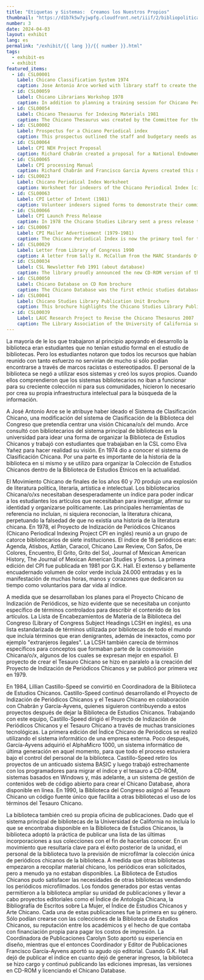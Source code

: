 ```yaml
---
title: "Etiquetas y Sistemas:  Creamos los Nuestros Propios"
thumbnail: "https://d1b7k5w7yjwpfg.cloudfront.net/iiif/2/bibliopolitica_CSL00050_CSL00050_001/full/800,/0/default.jpg"
number: 3
date: 2024-04-03
layout: exhibit
lang: es
permalink: "/exhibit/{{ lang }}/{{ number }}.html"
tags: 
  - exhibit-es
  - exhibit
featured_items:
  - id: CSL00001
    Label: Chicano Classification System 1974
    caption: Jose Antonio Arce worked with library staff to create the Chicano Classification System in order to classify materials according to a Chicano perspective. 
  - id: CSL00059
    Label: Chicano Librarians Workshop 1978
    caption: In addition to planning a training session for Chicano Periodical Index Project (CPI) volunteers, Chabrán and other CPI project members organized additional training for volunteers to learn about new library technologies and gain practical skills. During this workshop, CPI project members selected the initial set of periodicals to be indexed.
  - id: CSL00054
    Label: Chicano Thesaurus for Indexing Materials 1981
    caption: The Chicano Thesaurus was created by the Committee for the Development of Subject Access to Chicano Literatures. Subject lists from Chicanx collections around the southwest were compiled and edited to create this list of terms.
  - id: CSL00002
    Label: Prospectus for a Chicano Periodical index
    caption: This prospectus outlined the staff and budgetary needs as well as the project workflow for the Chicano Periodical Index.
  - id: CSL00064
    Label: CPI NEH Project Proposal
    caption: Richard Chabrán created a proposal for a National Endowment for the Humanities grant to cover the costs of the Chicano Periodical Index. Since librarians could not apply for funding, faculty member Larry Trujillo supported the project by putting in the application. The project was not funded by the NEH but this proposal shows deep commitment to the project by many librarians across the United States.
  - id: CSL00065
    Label: CPI processing Manual
    caption: Richard Chabrán and Francisco Garcia Ayvens created this manual to train volunteer indexers
  - id: CSL00023
    Label: Chicano Periodical Index Worksheet
    caption: Worksheet for indexers of the Chicano Periodical Index [circa 1978]
  - id: CSL00063
    Label: CPI Letter of Intent (1981)
    caption: Volunteer indexers signed forms to demonstrate their commitment to the work.
  - id: CSL00066  
    Label: CPI Launch Press Release
    caption: In 1978 the Chicano Studies Library sent a press release to notify libraries and publishers about the Chicano Periodical Index
  - id: CSL00067
    Label: CPI Mailer Advertisement (1979-1981)
    caption: The Chicano Periodical Index is now the primary tool for the Mexican American” according to the monthly newsletter of the National Chicano Research Network. G.K. Hall, the first publisher of the index created this advertisement.
  - id: CSL00029
    Label: Letter from Library of Congress 1990
    caption: A letter from Sally H. McCallum from the MARC Standards Office of the Library of Congress shares news that a special code was assigned for catalogers to use the Chicano Thesaurus in MARC catalog records
  - id: CSL00034
    Label: CSL Newsletter Feb 1991 (about database)
    caption: The library proudly announced the new CD-ROM version of the Chicano Database in the February 1991 Newsletter. It explains how patrons can use the CD-ROM for research, save their results and find the full text in the library.
  - id: CSL00050
    Label: Chicano Database on CD Rom brochure
    caption: The Chicano Database was the first ethnic studies database published on CD-ROM. Castillo-Speed is featured on this brochure that marketed the database and its new features.
  - id: CSL00041
    Label: Chicano Studies Library Publication Unit Brochure
    caption: This brochure highlights the Chicano Studies Library Publications Unit’s activities through 1991. The unit became known as the leader in Chicano reference publications. The library’s income from microfilm sales and database royalties enabled the publication unit to expand its activities and create landmark works that put the library on the map. 
  - id: CSL00039
    Label: LAUC Research Project to Revise the Chicano Thesaurus 2007
    caption: The Library Association of the University of California supported a research project to revise the Chicano Thesaurus in 2007. Through this project, terms for broader Latinx communities were added  to the thesaurus.
---
```

La mayoría de le los que trabajaron al principio apoyando el desarrollo  la biblioteca eran  estudiantes que no tenían estudio formal en  el estudio de bibliotecas. Pero los estudiantes notaron que todos los recursos que habían reunido con tanto esfuerzo no servirían de mucho si sólo podían encontrarse a través de marcos racistas o estereotipados. El personal de la biblioteca se negó a utilizar esos sistemas y creó los suyos propios. Cuando ellos comprendieron que los sistemas bibliotecarios no iban a funcionar para su creciente colección ni para sus comunidades, hicieron lo necesario por crea su propia infraestructura intelectual para la búsqueda de la información. 

A José Antonio Arce se le atribuye haber ideado el Sistema de Clasificación Chicano, una modificación del sistema de Clasificación de la Biblioteca del Congreso que pretendía centrar una visión Chicana/o/x del mundo. Arce consultó con bibliotecarios del sistema principal de bibliotecas en la universidad para idear una forma de organizar la Biblioteca de Estudios Chicanos y trabajó con estudiantes que trabajaban en la CSL como Elva Yañez para hacer realidad su visión. En 1974 dio a conocer el sistema de Clasificación Chicana. Por una parte es importante de la historia de la biblioteca en si mismo y se utilizo para organizar la Colección de Estudios Chicanos dentro de la Biblioteca de Estudios Étnicos en la actualidad.  

El Movimiento Chicano de finales de los años 60 y 70 produjo una explosión de literatura política, literaria, artística e intelectual. Los bibliotecarios Chicana/o/xs necesitaban desesperadamente un índice para poder indicar a los estudiantes los artículos que necesitaban para investigar, afirmar su identidad y organizarse políticamente. Las principales herramientas de referencia no incluían, ni siquiera reconocían, la literatura chicana, perpetuando la falsedad de que no existía una historia de la literatura chicana. En 1978, el Proyecto de Indización de Periódicos Chicanos (Chicano Periodical Indexing Project CPI en inglés) reunió a un grupo de catorce bibliotecarios de siete instituciones. El índice de 18 periódicos eran: Agenda, Atisbos, Aztlán, Caracol, Chicano Law Review, Con Safos, De Colores, Encuentro, El Grito, Grito del Sol, Journal of Mexican American History, The Journal of Mexican American Studies y Somos. La primera edición del CPI fue publicada en 1981 por G.K. Hall. El extenso y bellamente encuadernado volumen de color verde incluía 24.000 entradas y es la manifestación de muchas horas, manos y corazones que dedicaron su tiempo como voluntarios para dar vida al índice.

A medida que se desarrollaban los planes para el Proyecto Chicano de Indización de Periódicos, se hizo evidente que se necesitaba un conjunto específico de términos controlados para describir el contenido de los artículos. La Lista de Encabezamientos de Materia de la Biblioteca del Congreso (Library of Congress Subject Headings LCSH en inglés), es una lista estandarizada de términos utilizada por bibliotecas de todo el mundo que incluía términos que eran denigrantes, además de inexactos, como por ejemplo "extranjeros ilegales". La LCSH también carecía de términos específicos para conceptos que formaban parte de la cosmovisión Chicana/o/x, algunos de los cuales se expresan mejor en español.  El proyecto de crear el Tesauro Chicano se hizo en paralelo a la creación del Proyecto de Indización de Periódicos Chicanos y se publicó por primera vez en 1979. 

En 1984, Lillian Castillo-Speed se convirtió en Coordinadora de la Biblioteca de Estudios Chicanos. Castillo-Speed continuó desarrollando el Proyecto de Indización de Periódicos Chicanos y el Tesauro Chicano en colaboración con Chabrán y García-Ayvens, quienes siguieron contribuyendo a estos proyectos después de dejar la Biblioteca de Estudios Chicanos. Trabajando con este equipo, Castillo-Speed dirigió el Proyecto de Indización de Periódicos Chicanos y el Tesauro Chicano a través de muchas transiciones tecnológicas. La primera edición del Índice Chicano de Periódicos se realizó utilizando el sistema informático de una empresa externa. Poco después, García-Ayvens adquirió el AlphaMicro 1000, un sistema informático de última generación en aquel momento, para que todo el proceso estuviera bajo el control del personal de la biblioteca. Castillo-Speed retiro los proyectos de un anticuado sistema BASIC y luego trabajó estrechamente con los programadores para migrar el índice y el tesauro a CD-ROM, sistemas basados en Windows y, más adelante, a un sistema de gestión de contenidos web de código abierto para crear el Chicano Database, ahora disponible en línea. En 1990, la Biblioteca del Congreso asignó al Tesauro Chicano un código fuente único que facilita a otras bibliotecas el uso de los términos del Tesauro Chicano. 

La biblioteca también creó su propia oficina de publicaciones. Dado que el sistema principal de bibliotecas de la Universidad de California no incluía lo que se encontraba disponible en la Biblioteca de Estudios Chicanos, la biblioteca adoptó la práctica de publicar una lista de las últimas incorporaciones a sus colecciones con el fin de hacerlas conocer. En un movimiento que resultaría clave para el éxito posterior de la unidad, el personal de la biblioteca tuvo la previsión de microfilmar la colección única de periódicos chicanos de la biblioteca.  A medida que otras bibliotecas empezaron a recopilar material chicano, los periódicos eran solicitados, pero a menudo ya no estaban disponibles. La Biblioteca de Estudios Chicanos pudo satisfacer las necesidades de otras bibliotecas vendiendo los periódicos microfilmados. Los fondos generados por estas ventas permitieron a la biblioteca ampliar su unidad de publicaciones y llevar a cabo proyectos editoriales como el Índice de Antología Chicana, la Bibliografía de Escritos sobre La Mujer, el Índice de Estudios Chicanos y Arte Chicano. Cada una de estas publicaciones fue la primera en su género. Sólo podían crearse con las colecciones de la Biblioteca de Estudios Chicanos, su reputación entre los académicos y el hecho de que contaba con financiación propia para pagar los costos de impresión.  La Coordinadora de Publicaciones Carolyn Soto aportó su experiencia en diseño, mientras que el entonces Coordinador y Editor de Publicaciones Francisco García-Ayvens aportó su agudo ojo editorial. Cuando G.K. Hall dejó de publicar el índice en cuanto dejó de generar ingresos, la biblioteca se hizo cargo y continuó publicando las ediciones impresas, las versiones en CD-ROM y licenciando el Chicano Database.
